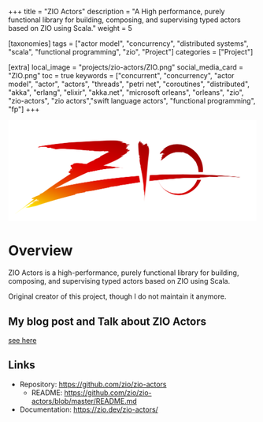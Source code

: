 +++
title = "ZIO Actors"
description = "A High performance, purely functional library for building, composing, and supervising typed actors based on ZIO using Scala."
weight = 5

[taxonomies]
tags = ["actor model", "concurrency", "distributed systems", "scala", "functional programming", "zio", "Project"]
categories = ["Project"]

[extra]
local_image = "projects/zio-actors/ZIO.png"
social_media_card = "ZIO.png"
toc = true
keywords = ["concurrent", "concurrency", "actor model", "actor", "actors", "threads", "petri net", "coroutines", "distributed", "akka", "erlang", "elixir", "akka.net", "microsoft orleans", "orleans", "zio", "zio-actors", "zio actors","swift language actors", "functional programming", "fp"]
+++

![Scala News](ZIO.png)

# Overview

ZIO Actors is a high-performance, purely functional library for building, composing, and supervising typed actors based on ZIO using Scala.

Original creator of this project, though I do not maintain it anymore.

## My blog post and Talk about ZIO Actors

[see here](/talks/acting-lessons-for-scala-engineers-with-akka-and-zio/)

## Links

- Repository: <https://github.com/zio/zio-actors>
  - README: <https://github.com/zio/zio-actors/blob/master/README.md>
- Documentation: <https://zio.dev/zio-actors/>
